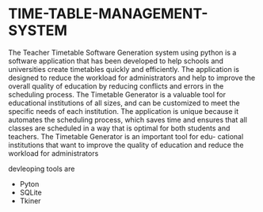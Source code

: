 # TIME-TABLE-MANAGEMENT-SYSTEM
The Teacher Timetable Software Generation system using python is a software application that has been developed to help schools and universities create timetables quickly and efficiently. The application is designed to reduce the workload for administrators and help to improve the overall quality of education by reducing conflicts and errors in the scheduling process. The Timetable Generator is a valuable tool for educational institutions of all sizes, and can be customized to meet the specific needs of each institution. The application is unique because it automates the scheduling process, which saves time and ensures that all classes are scheduled in a way that is optimal for both students and teachers. The Timetable Generator is an important tool for edu- cational institutions that want to improve the quality of education and reduce the workload for administrators

devleoping tools are 
- Pyton
- SQLite
- Tkiner
  

